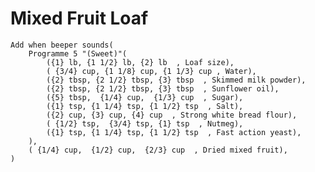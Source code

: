 Mixed Fruit Loaf
================

    Add when beeper sounds(
        Programme 5 "(Sweet)"(
            ({1} lb, {1 1/2} lb, {2} lb  , Loaf size),
            ( {3/4} cup, {1 1/8} cup, {1 1/3} cup , Water),
            ({2} tbsp, {2 1/2} tbsp, {3} tbsp  , Skimmed milk powder),
            ({2} tbsp, {2 1/2} tbsp, {3} tbsp  , Sunflower oil),
            ({5} tbsp,  {1/4} cup,  {1/3} cup  , Sugar),
            ({1} tsp, {1 1/4} tsp, {1 1/2} tsp  , Salt),
            ({2} cup, {3} cup, {4} cup  , Strong white bread flour),
            ( {1/2} tsp,  {3/4} tsp, {1} tsp  , Nutmeg),
            ({1} tsp, {1 1/4} tsp, {1 1/2} tsp  , Fast action yeast),
        ),
        ( {1/4} cup,  {1/2} cup,  {2/3} cup  , Dried mixed fruit),
    )
